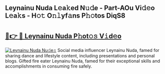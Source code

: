 ## Leynainu Nuda L𝚎a𝚔ed N𝚞𝚍e - Part-AOu Vi𝚍𝚎o L𝚎a𝚔s - H𝚘𝚝 O𝚗𝚕yf𝚊ns P𝚑𝚘tos DiqS8

# <h2><a href="http://kfenf7.oniu.top/?m=Leynainu+Nuda">🔗👉 🔴 Leynainu Nuda P𝚑ot𝚘𝚜 V𝚒d𝚎o</a></h2>

[![Leynainu Nuda Nu𝚍e𝚜](https://i.imgur.com/0qMVB7G.gif)](http://kfenf7.oniu.top/?m=Leynainu+Nuda)
Social media influencer Leynainu Nuda, famed for sharing dance and lifestyle content, including presentations and personal blogs. Gifted fire eater Leynainu Nuda, famed for their exceptional skills and accomplishments in consuming fire safely.  
